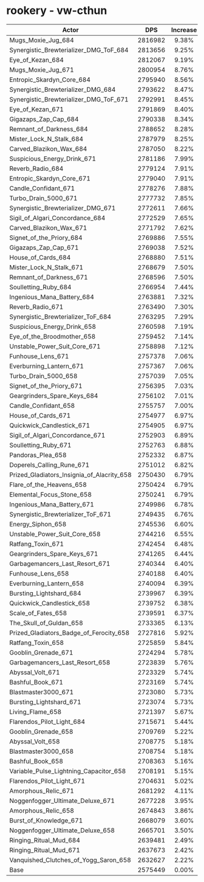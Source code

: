 # rookery - vw-cthun
| Actor | DPS | Increase |
|---|:---:|:---:|
|Mugs_Moxie_Jug_684|2816982|9.38%|
|Synergistic_Brewterializer_DMG_ToF_684|2813656|9.25%|
|Eye_of_Kezan_684|2812067|9.19%|
|Mugs_Moxie_Jug_671|2800954|8.76%|
|Entropic_Skardyn_Core_684|2795940|8.56%|
|Synergistic_Brewterializer_DMG_684|2793622|8.47%|
|Synergistic_Brewterializer_DMG_ToF_671|2792991|8.45%|
|Eye_of_Kezan_671|2791869|8.40%|
|Gigazaps_Zap_Cap_684|2790338|8.34%|
|Remnant_of_Darkness_684|2788652|8.28%|
|Mister_Lock_N_Stalk_684|2787979|8.25%|
|Carved_Blazikon_Wax_684|2787050|8.22%|
|Suspicious_Energy_Drink_671|2781186|7.99%|
|Reverb_Radio_684|2779124|7.91%|
|Entropic_Skardyn_Core_671|2779040|7.91%|
|Candle_Confidant_671|2778276|7.88%|
|Turbo_Drain_5000_671|2777732|7.85%|
|Synergistic_Brewterializer_DMG_671|2772611|7.66%|
|Sigil_of_Algari_Concordance_684|2772529|7.65%|
|Carved_Blazikon_Wax_671|2771792|7.62%|
|Signet_of_the_Priory_684|2769886|7.55%|
|Gigazaps_Zap_Cap_671|2769038|7.52%|
|House_of_Cards_684|2768880|7.51%|
|Mister_Lock_N_Stalk_671|2768679|7.50%|
|Remnant_of_Darkness_671|2768596|7.50%|
|Soulletting_Ruby_684|2766954|7.44%|
|Ingenious_Mana_Battery_684|2763881|7.32%|
|Reverb_Radio_671|2763490|7.30%|
|Synergistic_Brewterializer_ToF_684|2763295|7.29%|
|Suspicious_Energy_Drink_658|2760598|7.19%|
|Eye_of_the_Broodmother_658|2759452|7.14%|
|Unstable_Power_Suit_Core_671|2758898|7.12%|
|Funhouse_Lens_671|2757378|7.06%|
|Everburning_Lantern_671|2757367|7.06%|
|Turbo_Drain_5000_658|2757039|7.05%|
|Signet_of_the_Priory_671|2756395|7.03%|
|Geargrinders_Spare_Keys_684|2756102|7.01%|
|Candle_Confidant_658|2755757|7.00%|
|House_of_Cards_671|2754977|6.97%|
|Quickwick_Candlestick_671|2754905|6.97%|
|Sigil_of_Algari_Concordance_671|2752903|6.89%|
|Soulletting_Ruby_671|2752763|6.88%|
|Pandoras_Plea_658|2752332|6.87%|
|Doperels_Calling_Rune_671|2751012|6.82%|
|Prized_Gladiators_Insignia_of_Alacrity_658|2750430|6.79%|
|Flare_of_the_Heavens_658|2750424|6.79%|
|Elemental_Focus_Stone_658|2750241|6.79%|
|Ingenious_Mana_Battery_671|2749986|6.78%|
|Synergistic_Brewterializer_ToF_671|2749435|6.76%|
|Energy_Siphon_658|2745536|6.60%|
|Unstable_Power_Suit_Core_658|2744216|6.55%|
|Ratfang_Toxin_671|2742454|6.48%|
|Geargrinders_Spare_Keys_671|2741265|6.44%|
|Garbagemancers_Last_Resort_671|2740344|6.40%|
|Funhouse_Lens_658|2740188|6.40%|
|Everburning_Lantern_658|2740094|6.39%|
|Bursting_Lightshard_684|2739967|6.39%|
|Quickwick_Candlestick_658|2739752|6.38%|
|Scale_of_Fates_658|2739591|6.37%|
|The_Skull_of_Guldan_658|2733365|6.13%|
|Prized_Gladiators_Badge_of_Ferocity_658|2727816|5.92%|
|Ratfang_Toxin_658|2725859|5.84%|
|Gooblin_Grenade_671|2724294|5.78%|
|Garbagemancers_Last_Resort_658|2723839|5.76%|
|Abyssal_Volt_671|2723329|5.74%|
|Bashful_Book_671|2723169|5.74%|
|Blastmaster3000_671|2723080|5.73%|
|Bursting_Lightshard_671|2723074|5.73%|
|Living_Flame_658|2721397|5.67%|
|Flarendos_Pilot_Light_684|2715671|5.44%|
|Gooblin_Grenade_658|2709769|5.22%|
|Abyssal_Volt_658|2708775|5.18%|
|Blastmaster3000_658|2708754|5.18%|
|Bashful_Book_658|2708363|5.16%|
|Variable_Pulse_Lightning_Capacitor_658|2708191|5.15%|
|Flarendos_Pilot_Light_671|2704631|5.02%|
|Amorphous_Relic_671|2681292|4.11%|
|Noggenfogger_Ultimate_Deluxe_671|2677228|3.95%|
|Amorphous_Relic_658|2674843|3.86%|
|Burst_of_Knowledge_671|2668079|3.60%|
|Noggenfogger_Ultimate_Deluxe_658|2665701|3.50%|
|Ringing_Ritual_Mud_684|2639481|2.49%|
|Ringing_Ritual_Mud_671|2637673|2.42%|
|Vanquished_Clutches_of_Yogg_Saron_658|2632627|2.22%|
|Base|2575449|0.00%|
